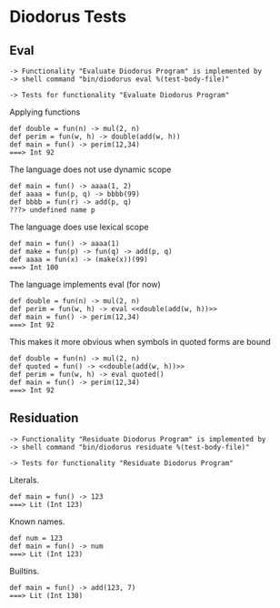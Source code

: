Diodorus Tests
==============

Eval
----

    -> Functionality "Evaluate Diodorus Program" is implemented by
    -> shell command "bin/diodorus eval %(test-body-file)"

    -> Tests for functionality "Evaluate Diodorus Program"

Applying functions

    def double = fun(n) -> mul(2, n)
    def perim = fun(w, h) -> double(add(w, h))
    def main = fun() -> perim(12,34)
    ===> Int 92

The language does not use dynamic scope

    def main = fun() -> aaaa(1, 2)
    def aaaa = fun(p, q) -> bbbb(99)
    def bbbb = fun(r) -> add(p, q)
    ???> undefined name p

The language does use lexical scope

    def main = fun() -> aaaa(1)
    def make = fun(p) -> fun(q) -> add(p, q)
    def aaaa = fun(x) -> (make(x))(99)
    ===> Int 100

The language implements eval (for now)

    def double = fun(n) -> mul(2, n)
    def perim = fun(w, h) -> eval <<double(add(w, h))>>
    def main = fun() -> perim(12,34)
    ===> Int 92

This makes it more obvious when symbols in quoted forms are bound

    def double = fun(n) -> mul(2, n)
    def quoted = fun() -> <<double(add(w, h))>>
    def perim = fun(w, h) -> eval quoted()
    def main = fun() -> perim(12,34)
    ===> Int 92

Residuation
-----------

    -> Functionality "Residuate Diodorus Program" is implemented by
    -> shell command "bin/diodorus residuate %(test-body-file)"

    -> Tests for functionality "Residuate Diodorus Program"

Literals.

    def main = fun() -> 123
    ===> Lit (Int 123)

Known names.

    def num = 123
    def main = fun() -> num
    ===> Lit (Int 123)

Builtins.

    def main = fun() -> add(123, 7)
    ===> Lit (Int 130)
